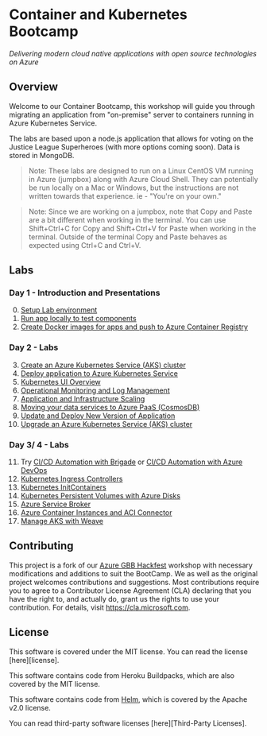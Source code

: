 # Container and Kubernetes Bootcamp

_Delivering modern cloud native applications with ​open source technologies on Azure​_

## Overview

Welcome to our Container Bootcamp, this workshop will guide you through migrating an application from "on-premise" server to containers running in Azure Kubernetes Service.

The labs are based upon a node.js application that allows for voting on the Justice League Superheroes (with more options coming soon). Data is stored in MongoDB.

> Note: These labs are designed to run on a Linux CentOS VM running in Azure (jumpbox) along with Azure Cloud Shell. They can potentially be run locally on a Mac or Windows, but the instructions are not written towards that experience. ie - "You're on your own."

> Note: Since we are working on a jumpbox, note that Copy and Paste are a bit different when working in the terminal. You can use Shift+Ctrl+C for Copy and Shift+Ctrl+V for Paste when working in the terminal. Outside of the terminal Copy and Paste behaves as expected using Ctrl+C and Ctrl+V. 

## Labs

### Day 1 - Introduction and Presentations

  0. [Setup Lab environment](labs/day1-labs/00-lab-environment.md)
  1. [Run app locally to test components](labs/day1-labs/01-setup-app-local.md)
  2. [Create Docker images for apps and push to Azure Container Registry](labs/day1-labs/02-dockerize-apps.md)

### Day 2 - Labs

  3. [Create an Azure Kubernetes Service (AKS) cluster](labs/day1-labs/03-create-aks-cluster.md)
  4. [Deploy application to Azure Kubernetes Service](labs/day1-labs/04-deploy-app-aks.md)
  5. [Kubernetes UI Overview](labs/day1-labs/05-kubernetes-ui.md)
  6. [Operational Monitoring and Log Management](labs/day1-labs/06-monitoring-k8s.md)
  7. [Application and Infrastructure Scaling](labs/day1-labs/07-cluster-scaling.md)
  8. [Moving your data services to Azure PaaS (CosmosDB)](labs/day1-labs/08-migrate-mongo-to-cosmos.md)
  9. [Update and Deploy New Version of Application](labs/day1-labs/09-update-application.md)
  10. [Upgrade an Azure Kubernetes Service (AKS) cluster](labs/day1-labs/10-cluster-upgrading.md)

### Day 3/ 4 - Labs

  11. Try [CI/CD Automation with Brigade](labs/day2-labs/cicd-brigade.md) or [CI/CD Automation with Azure DevOps](labs/day2-labs/cicd-vsts.md)
  12. [Kubernetes Ingress Controllers](labs/day2-labs/ingress-controller.md)
  13. [Kubernetes InitContainers](labs/day2-labs/init-containers.md)
  14. [Kubernetes Persistent Volumes with Azure Disks](labs/day2-labs/persistent-volumes.md )
  15. [Azure Service Broker](labs/day2-labs/open-service-broker.md)
  16. [Azure Container Instances and ACI Connector](labs/day2-labs/virtual-kubelet-aci.md)
  17. [Manage AKS with Weave](labs/day2-labs/manage-aks-using-weave.md)
  
  
## Contributing

This project is a fork of our [Azure GBB Hackfest](https://github.com/Azure/blackbelt-aks-hackfest) workshop with necessary modifications and additions to suit the BootCamp. We as well as the original project welcomes contributions and suggestions. Most contributions require you to agree to a Contributor License Agreement (CLA) declaring that you have the right to, and actually do, grant us the rights to use your contribution. For details, visit https://cla.microsoft.com.

## License

This software is covered under the MIT license. You can read the license [here][license].

This software contains code from Heroku Buildpacks, which are also covered by the MIT license.

This software contains code from [Helm](http://helm.sh), which is covered by the Apache v2.0 license.

You can read third-party software licenses [here][Third-Party Licenses].

